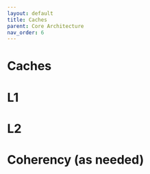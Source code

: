 ```yaml
---
layout: default
title: Caches
parent: Core Architecture
nav_order: 6
---
```




# Caches


# L1




# L2 


# Coherency (as needed)
